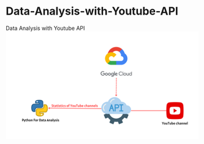 # Data-Analysis-with-Youtube-API
Data Analysis with Youtube API
<img title="Data Analysis with Youtube API" alt="Coding" width="600" src="https://raw.githubusercontent.com/Kanyawee12/Data-Analysis-with-Youtube-API/main/Picture/Concept%20Project.png">
